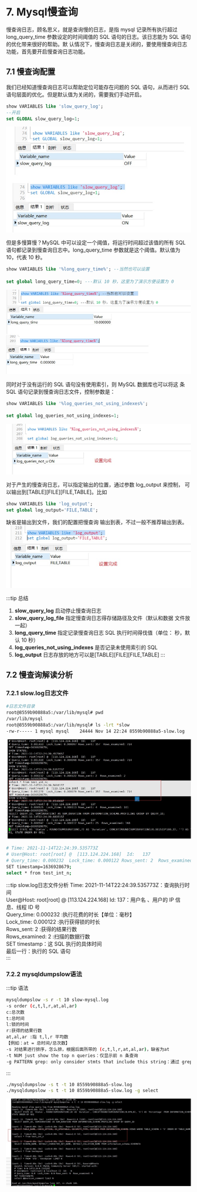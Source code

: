 # 7. Mysql慢查询

慢查询日志，顾名思义，就是查询慢的日志，是指 mysql 记录所有执行超过 long_query_time 参数设定的时间阈值的 SQL 语句的日志。该日志能为 SQL 语句的优化带来很好的帮助。默 认情况下，慢查询日志是关闭的，要使用慢查询日志功能，首先要开启慢查询日志功能。

## 7.1 慢查询配置

我们已经知道慢查询日志可以帮助定位可能存在问题的 SQL 语句，从而进行 SQL 语句层面的优化。但是默认值为关闭的，需要我们手动开启。

```sql
show VARIABLES like 'slow_query_log';
--开启
set GLOBAL slow_query_log=1;
```

<a data-fancybox title="slow_query_log" href="./image/slow_query_log.jpg">![slow_query_log](./image/slow_query_log.jpg)</a>

但是多慢算慢？MySQL 中可以设定一个阈值，将运行时间超过该值的所有 SQL 语句都记录到慢查询日志中。long_query_time 参数就是这个阈值。默认值为 10，代表 10 秒。

```sql
show VARIABLES like '%long_query_time%'; --当然也可以设置 

set global long_query_time=0; ---默认 10 秒，这里为了演示方便设置为 0
```
<a data-fancybox title="long_query_time" href="./image/long_query_time.jpg">![long_query_time](./image/long_query_time.jpg)</a>

同时对于没有运行的 SQL 语句没有使用索引，则 MySQL 数据库也可以将这 条 SQL 语句记录到慢查询日志文件，控制参数是：

```sql
show VARIABLES like '%log_queries_not_using_indexes%';

set global log_queries_not_using_indexes=1;
```
<a data-fancybox title="log_queries_not_using_indexes" href="./image/log_queries_not_using_indexes.jpg">![log_queries_not_using_indexes](./image/log_queries_not_using_indexes.jpg)</a>

对于产生的慢查询日志，可以指定输出的位置，通过参数 log_output 来控制， 可以输出到[TABLE][FILE][FILE,TABLE]。比如

```sql
show VARIABLES like 'log_output';
set global log_output='FILE,TABLE';
```
缺省是输出到文件，我们的配置把慢查询 输出到表，不过一般不推荐输出到表。 
<a data-fancybox title="log_output" href="./image/log_output.jpg">![log_output](./image/log_output.jpg)</a>

:::tip 总结
 1. **slow_query_log** 启动停止慢查询日志 
 2. **slow_query_log_file** 指定慢查询日志得存储路径及文件（默认和数据 文件放一起） 
 3. **long_query_time** 指定记录慢查询日志 SQL 执行时间得伐值（单位： 秒，默认 10 秒） 
 4. **log_queries_not_using_indexes** 是否记录未使用索引的 SQL 
 5. **log_output** 日志存放的地方可以是[TABLE][FILE][FILE,TABLE]
 :::


 ## 7.2 慢查询解读分析

### 7.2.1 slow.log日志文件
```bash
#日志文件目录
root@8559b90888a5:/var/lib/mysql# pwd
/var/lib/mysql
root@8559b90888a5:/var/lib/mysql# ls -lrt *slow
-rw-r----- 1 mysql mysql    24444 Nov 14 22:24 8559b90888a5-slow.log
```

<a data-fancybox title="showquery" href="./image/showquery.jpg">![showquery](./image/showquery.jpg)</a>
```bash
# Time: 2021-11-14T22:24:39.535773Z
# User@Host: root[root] @  [113.124.224.168]  Id:   137
# Query_time: 0.000232  Lock_time: 0.000122 Rows_sent: 2  Rows_examined: 2
SET timestamp=1636928679;
select * from test_int_n;
```

:::tip slow.log日志文件分析
Time: 2021-11-14T22:24:39.535773Z：查询执行时间  
User@Host: root[root] @  [113.124.224.168]  Id:   137：用户名 、用户的 IP 信 息、线程 ID 号   
Query_time: 0.000232 :执行花费的时长【单位：毫秒】  
Lock_time: 0.000122 :执行获得锁的时长   
Rows_sent: 2 :获得的结果行数   
Rows_examined: 2 :扫描的数据行数  
SET timestamp：这 SQL 执行的具体时间   
最后一行：执行的 SQL 语句  
::: 

### 7.2.2 mysqldumpslow语法
:::tip 语法
```bash 
mysqldumpslow -s r -t 10 slow-mysql.log 
-s order (c,t,l,r,at,al,ar) 
c:总次数 
t:总时间 
l:锁的时间
r:获得的结果行数
at,al,ar :指 t,l,r 平均数 
【例如：at = 总时间/总次数】 
-s 对结果进行排序，怎么排，根据后面所带的 (c,t,l,r,at,al,ar)，缺省为at 
-t NUM just show the top n queries：仅显示前 n 条查询 
-g PATTERN grep: only consider stmts that include this string：通过 grep 来 筛选语句。
```
:::

```bash
./mysqldumpslow -s t -t 10 8559b90888a5-slow.log 
./mysqldumpslow -s t -t 10 8559b90888a5-slow.log -g select

```
<a data-fancybox title="slowquery" href="./image/slowquery.jpg">![showquery](./image/slowquery.jpg)</a>
